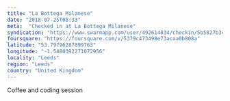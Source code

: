 ```yaml
---
title: "La Bottega Milanese"
date: "2018-07-25T08:33"
meta:  "Checked in at La Bottega Milanese"
syndication: "https://www.swarmapp.com/user/492614834/checkin/5b5827b3cf72a0002c4c2635"
foursquare: "https://foursquare.com/v/5379c473498e73acaa0b808a"
latitude: "53.79796287899763"
longitude: "-1.5480392271072956"
locality: "Leeds"
region: "Leeds"
country: "United Kingdom"
---
```

Coffee and coding session
